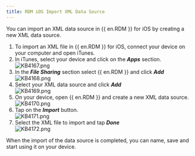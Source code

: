 ```yaml
---
title: RDM iOS Import XML Data Source
---
```

You can import an XML data source in {{ en.RDM }} for iOS by creating a new XML data source.  

1. To import an XML file in {{ en.RDM }} for iOS, connect your device on your computer and open iTunes.
1. In iTunes, select your device and click on the ***Apps*** section.  
![KB4167.png](/img/en/kb/KB4167.png)
1. In the ***File Sharing*** section select {{ en.RDM }} and click ***Add***  
![KB4168.png](/img/en/kb/KB4168.png)
1. Select your XML data source and click ***Add***  
![KB4169.png](/img/en/kb/KB4169.png)
1. On your device, open {{ en.RDM }} and create a new XML data source.  
![KB4170.png](/img/en/kb/KB4170.png)  
1. Tap on the ***Import*** button.  
![KB4171.png](/img/en/kb/KB4171.png)
1. Select the XML file to import and tap ***Done***  
![KB4172.png](/img/en/kb/KB4172.png)  

When the import of the data source is completed, you can name, save and start using it on your device.
